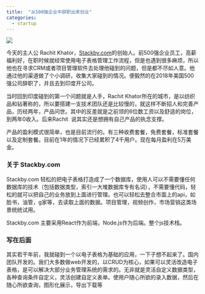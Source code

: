 ```yaml
---
title:  "从500强企业中辞职出来创业"
categories: 
  - startup
---
```


![](https://www.espressowithoutmilk.com/uploads/photo/image/9/Screenshot_2021-01-31_at_10.13.27_AM.png)

今天的主人公 Rachit Khator，[Stackby.com](https://stackby.com/)的创始人。前500强企业员工，高薪福利好，在职时候就经常使用电子表格管理工作流程，但是也遇到很多麻烦，所以他也在寻求CRM或者项目管理软件去处理他碰到的问题，但是都不尽如人意。他通过他的渠道做了个小调研，收集大家碰到的情况。便毅然的在2018年美国500强公司辞职了，并且去到印度开公司。

当时回到印度碰到的第一个问题就是人手，Rachit Khator所在的城市，是以纺织品和钻著称的，所以要搭建一支技术团队还是比较慢的，就这样不断招人和完善产品，历经两年，产品问世。其中的反差就是之前领的6位数工资以及舒适的岗位，到两年0收入。后来Rachit  说其实还是想拥有自己产品的执念支撑。

产品的盈利模式很简单，也是目前流行的。有三种收费套餐，免费套餐，标准套餐以及定制套餐。目前在1年的情况下已经累积了4千用户。现在每月盈利在5万美金。

### 关于 Stackby.com

Stackby.com 轻松的把电子表格打造成了一个数据库，使用人可以不需要懂任何数据库的技术（包括数据类型，索引一大堆数据库专有名词），不需要懂代码，轻松的就可以把自己的业务放到上面进行管理。也可以轻松去整合市面上的api，如脸书，油管，g家等，去读取上面的数据。项目管理，视频创作，市场营销这类场景统统试用。

Stackby.com 主要采用React作为前端，Node.js作为后端。整个js技术栈。

### 写在后面

其实若干年前，我就碰到一个以电子表格为基础的应用，一下子想不起来了。国内团队开发的。我们大多数做web开发的，以CRUD为核心，如果可以灵活改造电子表格，是可以解决大部分业务管理系统的需求的。无非就是灵活自定义数据类型，各种查询条件自定义，灵活创建自定义表单。使用户随心所欲的录入数据，然后在随心所欲查询，图形化展示，导出下载等
